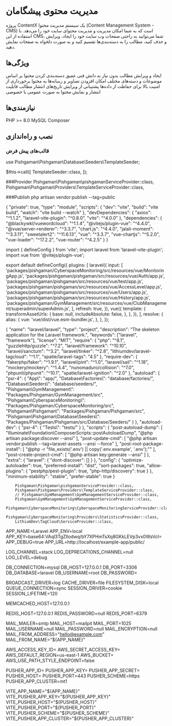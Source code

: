 # مدیریت محتوی پیشگامان

پروژه ContentX یک سیستم مدیریت محتوا (Content Management System - CMS) است که به شما امکان مدیریت و مدیریت محتوای سایت خود را می‌دهد. با استفاده از این CMS، شما می‌توانید به راحتی صفحات وب سایت خود را ایجاد، ویرایش و حذف کنید، مطالب را به دسته‌بندی‌ها تقسیم کنید و به صورت دلخواه به صفحات نمایش دهید.

## ویژگی‌ها

ایجاد و ویرایش مطالب بدون نیاز به دانش فنی عمیق
دسته‌بندی کردن محتوا بر اساس موضوعات و دسته‌های مختلف
امکان افزودن تصاویر و رسانه‌ها به محتوا
برخورداری از امنیت بالا برای حفاظت از داده‌ها
پشتیبانی از ویرایش تاریخ‌های انتشار مطالب
قابلیت انتشار و نمایش محتوا به صورت عمومی یا خصوصی

## نیازمندی‌ها

PHP >= 8.0
MySQL
Composer

## نصب و راه‌اندازی

### قالب‌های پیش فرض

use Pishgaman\Pishgaman\Database\Seeders\TemplateSeeder;

$this->call([
    TemplateSeeder::class,
]);

###Provider
Pishgaman\Pishgaman\pishgamanServiceProvider::class,
Pishgaman\Pishgaman\Providers\TemplateServiceProvider::class,

###Publish
php artisan vendor:publish --tag=public

{
    "private": true,
    "type": "module",
    "scripts": {
        "dev": "vite",
        "build": "vite build",
        "watch": "vite build --watch"
    },
    "devDependencies": {
        "axios": "^1.1.2",
        "laravel-vite-plugin": "^0.8.0",
        "vite": "^4.0.0"
    },
    "dependencies": {
        "@blackywkl/vuewordcloud": "^1.1.4",
        "@vitejs/plugin-vue": "^4.4.0",
        "@vue/server-renderer": "^3.3.7",
        "chart.js": "^4.4.0",
        "jalali-moment": "^3.3.11",
        "sweetalert2": "^11.6.13",
        "vue": "^3.3.7",
        "vue-chartjs": "^5.2.0",
        "vue-loader": "^17.2.2",
        "vue-router": "^4.2.5"
    }
}

import { defineConfig } from 'vite';
import laravel from 'laravel-vite-plugin';
import vue from '@vitejs/plugin-vue';

export default defineConfig({
    plugins: [
        laravel({
            input: [
                'packages/pishgaman/CyberspaceMonitoring/src/resources/vue/MonitoringApp.js',
                'packages/pishgaman/pishgaman/src/resources/vue/Auth/app.js',
                'packages/pishgaman/pishgaman/src/resources/vue/test/app.js',
                'packages/pishgaman/pishgaman/src/resources/vue/AccessLevel/app.js',
                'packages/pishgaman/pishgaman/src/resources/vue/Users/app.js',
                'packages/pishgaman/pishgaman/src/resources/vue/History/app.js',
                'packages/pishgaman/GymManagement/src/resources/vue/ClubManagement/superadmin/superAdmin.js',
            ],
            refresh: true,
        }),
        vue({
            template: {
                transformAssetUrls: {
                    base: null,
                    includeAbsolute: false,
                },
            },
        }),
    ],
    resolve: {
        alias: {
            vue: 'vue/dist/vue.esm-bundler.js',
        },
    },
});


{
    "name": "laravel/laravel",
    "type": "project",
    "description": "The skeleton application for the Laravel framework.",
    "keywords": ["laravel", "framework"],
    "license": "MIT",
    "require": {
        "php": "^8.1",
        "guzzlehttp/guzzle": "^7.2",
        "laravel/framework": "^10.10",
        "laravel/sanctum": "^3.2",
        "laravel/tinker": "^2.8",
        "lithiumdev/laravel-tagcloud": "^1.1",
        "spatie/laravel-tags": "4.5"
    },
    "require-dev": {
        "fakerphp/faker": "^1.9.1",
        "laravel/pint": "^1.0",
        "laravel/sail": "^1.18",
        "mockery/mockery": "^1.4.4",
        "nunomaduro/collision": "^7.0",
        "phpunit/phpunit": "^10.1",
        "spatie/laravel-ignition": "^2.0"
    },
    "autoload": {
        "psr-4": {
            "App\\": "app/",
            "Database\\Factories\\": "database/factories/",
            "Database\\Seeders\\": "database/seeders/",
            "Pishgaman\\GymManagement\\": "Packages/Pishgaman/GymManagement/src",
            "Pishgaman\\CyberspaceMonitoring\\": "Packages/Pishgaman/CyberspaceMonitoring/src",
            "Pishgaman\\Pishgaman\\": "Packages/Pishgaman/Pishgaman/src",
            "Pishgaman\\Pishgaman\\Database\\Seeders\\": "Packages/Pishgaman/Pishgaman/src/Database/Seeders/" 
        }
    },
    "autoload-dev": {
        "psr-4": {
            "Tests\\": "tests/"
        }
    },
    "scripts": {
        "post-autoload-dump": [
            "Illuminate\\Foundation\\ComposerScripts::postAutoloadDump",
            "@php artisan package:discover --ansi"
        ],
        "post-update-cmd": [
            "@php artisan vendor:publish --tag=laravel-assets --ansi --force"
        ],
        "post-root-package-install": [
            "@php -r \"file_exists('.env') || copy('.env.example', '.env');\""
        ],
        "post-create-project-cmd": [
            "@php artisan key:generate --ansi"
        ]
    },
    "extra": {
        "laravel": {
            "dont-discover": []
        }
    },
    "config": {
        "optimize-autoloader": true,
        "preferred-install": "dist",
        "sort-packages": true,
        "allow-plugins": {
            "pestphp/pest-plugin": true,
            "php-http/discovery": true
        }
    },
    "minimum-stability": "stable",
    "prefer-stable": true
}


        Pishgaman\Pishgaman\pishgamanServiceProvider::class,
        Pishgaman\Pishgaman\Providers\TemplateServiceProvider::class,
        // Pishgaman\GymManagement\GymManagementServiceProvider::class,
        Pishgaman\GymManagement\GymManagementServiceProvider::class,
        Pishgaman\CyberspaceMonitoring\CyberspaceMonitoringServiceProvider::class,
        Pishgaman\CyberspaceMonitoring\Providers\StatisticsProvider::class,
        LithiumDev\TagCloud\ServiceProvider::class,

APP_NAME=Laravel
APP_ENV=local
APP_KEY=base64:VAql3TgZIlodwq/bY7XPHmTsXq8GKkLEVp3vx0WsVcI=
APP_DEBUG=true
APP_URL=http://localhost/example-app/public/

LOG_CHANNEL=stack
LOG_DEPRECATIONS_CHANNEL=null
LOG_LEVEL=debug

DB_CONNECTION=mysql
DB_HOST=127.0.0.1
DB_PORT=3306
DB_DATABASE=laravel
DB_USERNAME=root
DB_PASSWORD=

BROADCAST_DRIVER=log
CACHE_DRIVER=file
FILESYSTEM_DISK=local
QUEUE_CONNECTION=sync
SESSION_DRIVER=cookie
SESSION_LIFETIME=120

MEMCACHED_HOST=127.0.0.1

REDIS_HOST=127.0.0.1
REDIS_PASSWORD=null
REDIS_PORT=6379

MAIL_MAILER=smtp
MAIL_HOST=mailpit
MAIL_PORT=1025
MAIL_USERNAME=null
MAIL_PASSWORD=null
MAIL_ENCRYPTION=null
MAIL_FROM_ADDRESS="hello@example.com"
MAIL_FROM_NAME="${APP_NAME}"

AWS_ACCESS_KEY_ID=
AWS_SECRET_ACCESS_KEY=
AWS_DEFAULT_REGION=us-east-1
AWS_BUCKET=
AWS_USE_PATH_STYLE_ENDPOINT=false

PUSHER_APP_ID=
PUSHER_APP_KEY=
PUSHER_APP_SECRET=
PUSHER_HOST=
PUSHER_PORT=443
PUSHER_SCHEME=https
PUSHER_APP_CLUSTER=mt1

VITE_APP_NAME="${APP_NAME}"
VITE_PUSHER_APP_KEY="${PUSHER_APP_KEY}"
VITE_PUSHER_HOST="${PUSHER_HOST}"
VITE_PUSHER_PORT="${PUSHER_PORT}"
VITE_PUSHER_SCHEME="${PUSHER_SCHEME}"
VITE_PUSHER_APP_CLUSTER="${PUSHER_APP_CLUSTER}"
